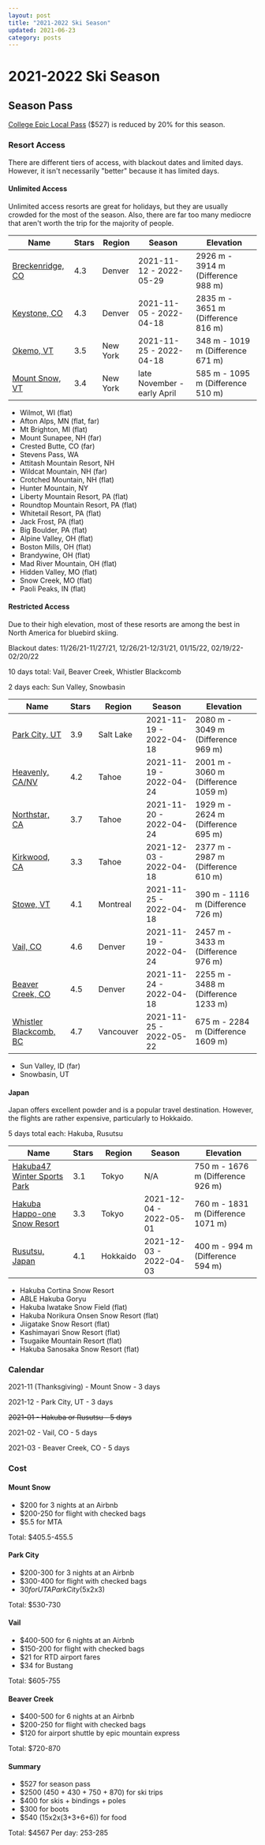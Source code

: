 ```yaml
---
layout: post
title: "2021-2022 Ski Season"
updated: 2021-06-23
category: posts
---
```


# 2021-2022 Ski Season
## Season Pass

[College Epic Local Pass](https://www.epicpass.com/Passes/Epic-Local-College-Pass.aspx) ($527) is reduced by 20% for this season.

### Resort Access

There are different tiers of access, with blackout dates and limited days. However, it isn't necessarily "better" because it has limited days. 

#### Unlimited Access

Unlimited access resorts are great for holidays, but they are usually crowded for the most of the season.
Also, there are far too many mediocre that aren't worth the trip for the majority of people.

| Name                                                                    | Stars | Region   | Season                      | Elevation                          |
| ----------------------------------------------------------------------- | ----- | -------- | --------------------------- | ---------------------------------- |
| [Breckenridge, CO](https://www.skiresort.info/ski-resort/breckenridge/) | 4.3   | Denver   | 2021-11-12 - 2022-05-29     | 2926 m - 3914 m (Difference 988 m) |
| [Keystone, CO](https://www.skiresort.info/ski-resort/keystone/)         | 4.3   | Denver   | 2021-11-05 - 2022-04-18     | 2835 m - 3651 m (Difference 816 m) |
| [Okemo, VT](https://www.skiresort.info/ski-resort/okemo/)               | 3.5   | New York | 2021-11-25 - 2022-04-18     | 348 m - 1019 m (Difference 671 m)  |
| [Mount Snow, VT](https://www.skiresort.info/ski-resort/mount-snow/)     | 3.4   | New York | late November - early April | 585 m - 1095 m (Difference 510 m)  |

- Wilmot, WI (flat)
- Afton Alps, MN (flat, far)
- Mt Brighton, MI (flat)
- Mount Sunapee, NH (far)
- Crested Butte, CO (far)
- Stevens Pass, WA
- Attitash Mountain Resort, NH
- Wildcat Mountain, NH (far)
- Crotched Mountain, NH (flat)
- Hunter Mountain, NY
- Liberty Mountain Resort, PA (flat)
- Roundtop Mountain Resort, PA (flat)
- Whitetail Resort, PA (flat)
- Jack Frost, PA (flat)
- Big Boulder, PA (flat)
- Alpine Valley, OH (flat)
- Boston Mills, OH (flat)
- Brandywine, OH (flat)
- Mad River Mountain, OH (flat)
- Hidden Valley, MO (flat)
- Snow Creek, MO (flat)
- Paoli Peaks, IN (flat)

#### Restricted Access

Due to their high elevation, most of these resorts are among the best in North America for bluebird skiing.

Blackout dates: 11/26/21-11/27/21, 12/26/21-12/31/21, 01/15/22, 02/19/22-02/20/22

10 days total: Vail, Beaver Creek, Whistler Blackcomb

2 days each: Sun Valley, Snowbasin

| Name                                                                                | Stars | Region    | Season                  | Elevation                           |
| ----------------------------------------------------------------------------------- | ----- | --------- | ----------------------- | ----------------------------------- |
| [Park City, UT](https://www.skiresort.info/ski-resort/park-city/)                   | 3.9   | Salt Lake | 2021-11-19 - 2022-04-18 | 2080 m - 3049 m (Difference 969 m)  |
| [Heavenly, CA/NV](https://www.skiresort.info/ski-resort/heavenly/)                  | 4.2   | Tahoe     | 2021-11-19 - 2022-04-24 | 2001 m - 3060 m (Difference 1059 m) |
| [Northstar, CA](https://www.skiresort.info/ski-resort/northstar-california-resort/) | 3.7   | Tahoe     | 2021-11-20 - 2022-04-24 | 1929 m - 2624 m (Difference 695 m)  |
| [Kirkwood, CA](https://www.skiresort.info/ski-resort/kirkwood/)                     | 3.3   | Tahoe     | 2021-12-03 - 2022-04-18 | 2377 m - 2987 m (Difference 610 m)  |
| [Stowe, VT](https://www.skiresort.info/ski-resort/stowe/)                           | 4.1   | Montreal  | 2021-11-25 - 2022-04-18 | 390 m - 1116 m (Difference 726 m)   |
| [Vail, CO](https://www.skiresort.info/ski-resort/vail/)                             | 4.6   | Denver    | 2021-11-19 - 2022-04-24 | 2457 m - 3433 m (Difference 976 m)  |
| [Beaver Creek, CO](https://www.skiresort.info/ski-resort/beaver-creek/)             | 4.5   | Denver    | 2021-11-24 - 2022-04-18 | 2255 m - 3488 m (Difference 1233 m) |
| [Whistler Blackcomb, BC](https://www.skiresort.info/ski-resort/whistler-blackcomb/) | 4.7   | Vancouver | 2021-11-25 - 2022-05-22 | 675 m - 2284 m (Difference 1609 m)  |

- Sun Valley, ID (far)
- Snowbasin, UT

#### Japan

Japan offers excellent powder and is a popular travel destination. However, the flights are rather expensive, particularly to Hokkaido.

5 days total each: Hakuba, Rusutsu

| Name                                                                                    | Stars | Region   | Season                  | Elevation                          |
| --------------------------------------------------------------------------------------- | ----- | -------- | ----------------------- | ---------------------------------- |
| [Hakuba47 Winter Sports Park](https://www.skiresort.info/ski-resort/hakuba-47goryu/)    | 3.1   | Tokyo    | N/A                     | 750 m - 1676 m (Difference 926 m)  |
| [Hakuba Happo-one Snow Resort](https://www.skiresort.info/ski-resort/happo-one-hakuba/) | 3.3   | Tokyo    | 2021-12-04 - 2022-05-01 | 760 m - 1831 m (Difference 1071 m) |
| [Rusutsu, Japan](https://www.skiresort.info/ski-resort/rusutsu/)                        | 4.1   | Hokkaido | 2021-12-03 - 2022-04-03 | 400 m - 994 m (Difference 594 m)   |

- Hakuba Cortina Snow Resort
- ABLE Hakuba Goryu
- Hakuba Iwatake Snow Field (flat)
- Hakuba Norikura Onsen Snow Resort (flat)
- Jiigatake Snow Resort (flat)
- Kashimayari Snow Resort (flat)
- Tsugaike Mountain Resort (flat)
- Hakuba Sanosaka Snow Resort (flat)


### Calendar

2021-11 (Thanksgiving) - Mount Snow - 3 days

2021-12 - Park City, UT - 3 days

<s>2021-01 - Hakuba or Rusutsu - 5 days</s>

2021-02 - Vail, CO - 5 days

2021-03 - Beaver Creek, CO - 5 days


### Cost

#### Mount Snow
- $200 for 3 nights at an Airbnb
- $200-250 for flight with checked bags
- $5.5 for MTA

Total: $405.5-455.5

#### Park City
- $200-300 for 3 nights at an Airbnb
- $300-400 for flight with checked bags
- $30 for UTA Park City ($5x2x3)

Total: $530-730

#### Vail
- $400-500 for 6 nights at an Airbnb
- $150-200 for flight with checked bags
- $21 for RTD airport fares
- $34 for Bustang

Total: $605-755

#### Beaver Creek
- $400-500 for 6 nights at an Airbnb
- $200-250 for flight with checked bags
- $120 for airport shuttle by epic mountain express 

Total: $720-870

#### Summary

- $527 for season pass
- $2500 (450 + 430 + 750 + 870) for ski trips
- $400 for skis + bindings + poles
- $300 for boots
- $540 (15x2x(3+3+6+6)) for food

Total: $4567
Per day: 253-285